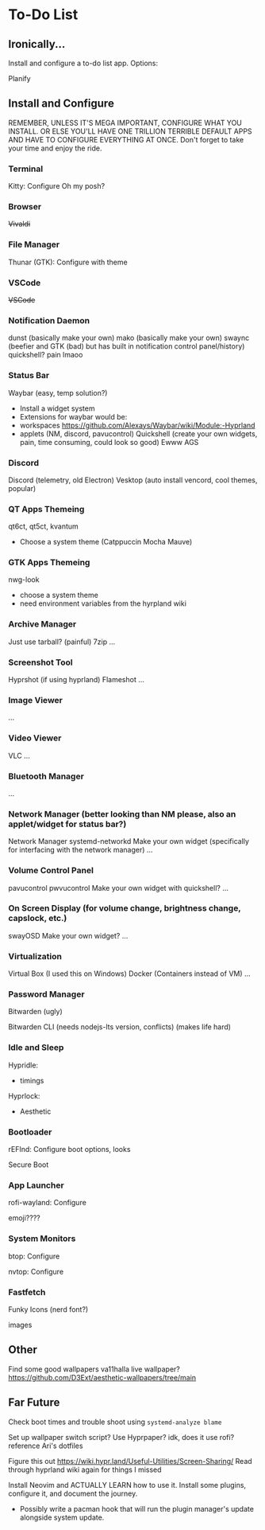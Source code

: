# To-Do List

## Ironically...

Install and configure a to-do list app. Options:

Planify

## Install and Configure

REMEMBER, UNLESS IT'S MEGA IMPORTANT, CONFIGURE WHAT YOU INSTALL. OR ELSE YOU'LL HAVE ONE TRILLION TERRIBLE DEFAULT APPS AND HAVE TO CONFIGURE EVERYTHING AT ONCE. Don't forget to take your time and enjoy the ride.

### Terminal

Kitty: Configure
Oh my posh?

### Browser

~~Vivaldi~~

### File Manager

Thunar (GTK): Configure with theme

### VSCode

~~VSCode~~

### Notification Daemon

dunst (basically make your own)
mako (basically make your own)
swaync (beefier and GTK (bad) but has built in notification control panel/history)
quickshell? pain lmaoo

### Status Bar

Waybar (easy, temp solution?)
- Install a widget system
- Extensions for waybar would be:
- workspaces https://github.com/Alexays/Waybar/wiki/Module:-Hyprland
- applets (NM, discord, pavucontrol)
Quickshell (create your own widgets, pain, time consuming, could look so good)
Ewww
AGS

### Discord

Discord (telemetry, old Electron)
Vesktop (auto install vencord, cool themes, popular)

### QT Apps Themeing

qt6ct, qt5ct, kvantum
- Choose a system theme (Catppuccin Mocha Mauve)

### GTK Apps Themeing

nwg-look
- choose a system theme
- need environment variables from the hyrpland wiki

### Archive Manager

Just use tarball? (painful)
7zip
...

### Screenshot Tool

Hyprshot (if using hyprland)
Flameshot
...

### Image Viewer

...

### Video Viewer

VLC
...

### Bluetooth Manager

...

### Network Manager (better looking than NM please, also an applet/widget for status bar?)

Network Manager
systemd-networkd
Make your own widget (specifically for interfacing with the network manager)
...

### Volume Control Panel

pavucontrol
pwvucontrol
Make your own widget with quickshell?
...

### On Screen Display (for volume change, brightness change, capslock, etc.)

swayOSD
Make your own widget?
...

### Virtualization

Virtual Box (I used this on Windows)
Docker (Containers instead of VM)
...

### Password Manager

Bitwarden (ugly)

Bitwarden CLI (needs nodejs-lts version, conflicts) (makes life hard)

### Idle and Sleep

Hypridle:
- timings

Hyprlock:
- Aesthetic

### Bootloader

rEFInd: Configure boot options, looks

Secure Boot

### App Launcher

rofi-wayland: Configure

emoji????

### System Monitors

btop: Configure

nvtop: Configure

### Fastfetch

Funky Icons (nerd font?)

images

## Other

Find some good wallpapers
va11halla live wallpaper?
https://github.com/D3Ext/aesthetic-wallpapers/tree/main




## Far Future

Check boot times and trouble shoot using `systemd-analyze blame`

Set up wallpaper switch script? Use Hyprpaper? idk, does it use rofi? reference Ari's dotfiles

Figure this out https://wiki.hypr.land/Useful-Utilities/Screen-Sharing/
Read through hyprland wiki again for things I missed

Install Neovim and ACTUALLY LEARN how to use it. Install some plugins, configure it, and document the journey.
- Possibly write a pacman hook that will run the plugin manager's update alongside system update.
